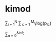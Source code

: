 # kimod

 &sum;<sub>i = 1</sub><sup>N</sup> &sum;<sub> c = 1 </sub><sup>M</sup>&gamma;log(p<sub>ic</sub>)
  
   &sum;<sub>n = 0</sub><sup>&inf;</sup>
